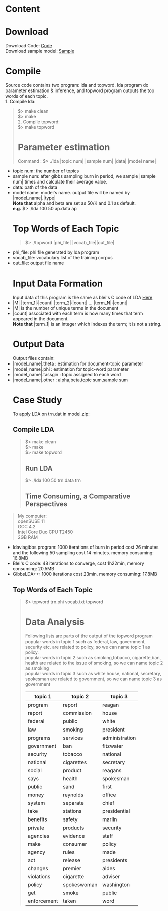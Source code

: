# Content #


# Download #
Download Code: [Code](http://lsa-lda.googlecode.com/files/ldaviagibbs.zip)<br>
Download sample model: <a href='http://lsa-lda.googlecode.com/files/model.zip'>Sample</a>
<h1>Compile</h1>
Source code contains two program: lda and topword. lda program do parameter estimation & inference, and topword program outputs the top words of each topic.<br>
1. Compile lda: <br>
<blockquote>$> make clean<br>
$> make<br>
2. Compile topword:<br>
$> make topword<br>
<h1>Parameter estimation</h1>
Command : $> ./lda |topic num| |sample num| |data| |model name|<br>
</blockquote><ul><li>topic num: the number of topics<br>
</li><li>sample num: after gibbs sampling burn in period, we sample |sample num| times and calculate their average value.<br>
</li><li>data: path of the data<br>
</li><li>model name: model's name. output file will be named by |model_name|.|type|<br>
<b>Note that</b> alpha and beta are set as 50/K and 0.1 as default.<br>
<b>e.g.</b> $> ./lda 100 50 ap.data ap<br>
<h1>Top Words of Each Topic</h1>
<blockquote>$> ./topword |phi_file| |vocab_file||out_file|<br>
</blockquote></li><li>phi_file: phi file generated by lda program<br>
</li><li>vocab_file: vocabulary list of the training corpus<br>
</li><li>out_file: output file name<br>
<h1>Input Data Formation</h1>
Input data of this program is the same as blei's C code of LDA <a href='http://www.cs.princeton.edu/~blei/lda-c/'>Here</a><br>
</li><li>|M| |term_1|:|count| |term_2|:|count| ...  |term_N|:|count|<br>
</li><li>|M| is the number of unique terms in the document<br>
</li><li>|count| associated with each term is how many times that term appeared in the document. <br>
<b>Note that</b> |term_1| is an integer which indexes the term; it is not a string.<br>
<h1>Output Data</h1>
Output files contain:<br>
</li><li>|model_name|.theta : estimation for document-topic parameter<br>
</li><li>|model_name|.phi : estimation for topic-word parameter<br>
</li><li>|model_name|.tassgin : topic assigned to each word<br>
</li><li>|model_name|.other : alpha,beta,topic sum,sample sum<br>
<h1>Case Study</h1>
To apply LDA on trn.dat in model.zip:<br>
<h2>Compile LDA</h2>
<blockquote>$> make clean<br>
$> make<br>
$> make topword<br>
<h2>Run LDA</h2>
$> ./lda 100 50 trn.data trn<br>
<h2>Time Consuming, a Comparative Perspectives</h2>
</blockquote></li></ul><blockquote>My computer:<br>
openSUSE 11 <br>
GCC 4.2<br>
Intel Core Duo CPU T2450<br>
2GB RAM<br>
</blockquote><ul><li>ldaviagibbs program: 1000 iterations of burn in period cost 26 minutes and the following 50 sampling cost 14 minutes. memory consuming: 16.8MB<br>
</li><li>Blei's C code: 48 iterations to converge, cost 1h22min, memory consuming: 20.5MB<br>
</li><li>GibbsLDA++: 1000 iterations cost 23min. memory consuming: 17.8MB<br>
<h2>Top Words of Each Topic</h2>
<blockquote>$> topword trn.phi vocab.txt topword<br>
<h1>Data Analysis</h1>
Following lists are parts of the output of the topword program<br>
popular words in topic 1 such as federal, law, government, security etc. are related to policy, so we can name topic 1 as policy.<br>
popular words in topic 2 such as smoking,tobacco, cigarette,ban, health are related to the  issue of smoking, so we can name topic 2 as smoking<br>
popular words in topic 3 such as white house, national, secretary, spokesman are related to government, so we can name topic 3 as government<br>
<table><thead><th> topic 1 </th><th> topic 2 </th><th> topic 3 </th></thead><tbody>
<tr><td>program	 </td><td>report	  </td><td>reagan   </td></tr>
<tr><td>report	  </td><td>commission	</td><td>house    </td></tr>
<tr><td>federal	 </td><td>public	  </td><td>white    </td></tr>
<tr><td>law	     </td><td>smoking	 </td><td>president</td></tr>
<tr><td>programs	</td><td>services	</td><td>administration</td></tr>
<tr><td>government	</td><td>ban	     </td><td>fitzwater</td></tr>
<tr><td>security	</td><td>tobacco	 </td><td>national </td></tr>
<tr><td>national	</td><td>cigarettes	</td><td>secretary</td></tr>
<tr><td>social	  </td><td>product	 </td><td>reagans  </td></tr>
<tr><td>says	    </td><td>health	  </td><td>spokesman</td></tr>
<tr><td>public	  </td><td>sand	    </td><td>first    </td></tr>
<tr><td>money	   </td><td>reynolds	</td><td>office   </td></tr>
<tr><td>system	  </td><td>separate	</td><td>chief    </td></tr>
<tr><td>take	    </td><td>stations	</td><td>presidential</td></tr>
<tr><td>benefits	</td><td>safety	  </td><td>marlin   </td></tr>
<tr><td>private	 </td><td>products	</td><td>security </td></tr>
<tr><td>agencies	</td><td>evidence	</td><td>staff    </td></tr>
<tr><td>make	    </td><td>consumer	</td><td>policy   </td></tr>
<tr><td>agency	  </td><td>rules	   </td><td>made     </td></tr>
<tr><td>act	     </td><td>release	 </td><td>presidents</td></tr>
<tr><td>changes	 </td><td>premier	 </td><td>aides    </td></tr>
<tr><td>violations	</td><td>cigarette	</td><td>adviser  </td></tr>
<tr><td>policy	  </td><td>spokeswoman	</td><td>washington</td></tr>
<tr><td>get	     </td><td>smoke	   </td><td>public   </td></tr>
<tr><td>enforcement	</td><td>taken	   </td><td>word     </td></tr>
